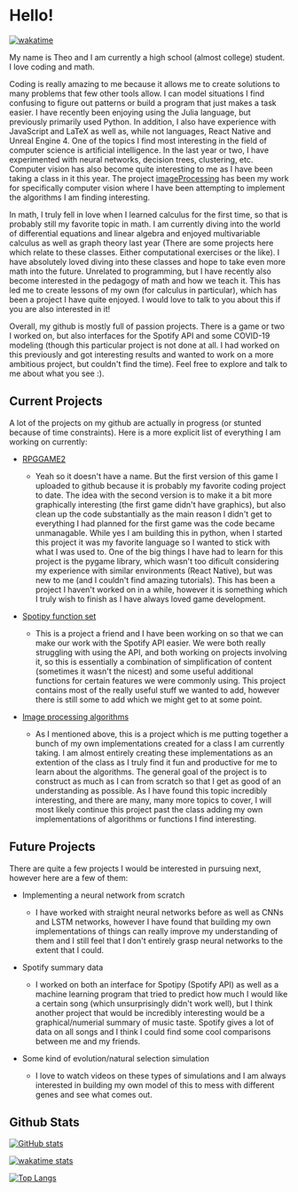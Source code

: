 # Hello! 
[![wakatime](https://wakatime.com/badge/user/75e033f5-beb6-4359-afae-db8209348d42.svg)](https://wakatime.com/@75e033f5-beb6-4359-afae-db8209348d42)

My name is Theo and I am currently a high school (almost college) student. I love coding and math.

Coding is really amazing to me because it allows me to create solutions to many problems that few other tools allow. I can model situations I find confusing to figure out patterns or build a program that just makes a task easier. I have recently been enjoying using the Julia language, but previously primarily used Python. In addition, I also have experience with JavaScript and LaTeX as well as, while not languages, React Native and Unreal Engine 4. One of the topics I find most interesting in the field of computer science is artificial intelligence. In the last year or two, I have experimented with neural networks, decision trees, clustering, etc. Computer vision has also become quite interesting to me as I have been taking a class in it this year. The project [imageProcessing](https://github.com/TheSharkhead2/imageProcessing) has been my work for specifically computer vision where I have been attempting to implement the algorithms I am finding interesting. 

In math, I truly fell in love when I learned calculus for the first time, so that is probably still my favorite topic in math. I am currently diving into the world of differential equations and linear algebra and enjoyed multivariable calculus as well as graph theory last year (There are some projects here which relate to these classes. Either computational exercises or the like). I have absolutely loved diving into these classes and hope to take even more math into the future. Unrelated to programming, but I have recently also become interested in the pedagogy of math and how we teach it. This has led me to create lessons of my own (for calculus in particular), which has been a project I have quite enjoyed. I would love to talk to you about this if you are also interested in it! 

Overall, my github is mostly full of passion projects. There is a game or two I worked on, but also interfaces for the Spotify API and some COVID-19 modeling (though this particular project is not done at all. I had worked on this previously and got interesting results and wanted to work on a more ambitious project, but couldn't find the time). Feel free to explore and talk to me about what you see :). 

## Current Projects

A lot of the projects on my github are actually in progress (or stunted because of time constraints). Here is a more explicit list of everything I am working on currently: 

- [RPGGAME2](https://github.com/TheSharkhead2/rpggame2)
   * Yeah so it doesn't have a name. But the first version of this game I uploaded to github because it is probably my favorite coding project to date. The idea with the second version is to make it a bit more graphically interesting (the first game didn't have graphics), but also clean up the code substantially as the main reason I didn't get to everything I had planned for the first game was the code became unmanagable. While yes I am building this in python, when I started this project it was my favorite language so I wanted to stick with what I was used to. One of the big things I have had to learn for this project is the pygame library, which wasn't too dificult considering my experience with similar environments (React Native), but was new to me (and I couldn't find amazing tutorials). This has been a project I haven't worked on in a while, however it is something which I truly wish to finish as I have always loved game development. 

- [Spotipy function set](https://github.com/TheSharkhead2/SpotipyFunction_Set)
   * This is a project a friend and I have been working on so that we can make our work with the Spotify API easier. We were both really struggling with using the API, and both working on projects involving it, so this is essentially a combination of simplification of content (sometimes it wasn't the nicest) and some useful additional functions for certain features we were commonly using. This project contains most of the really useful stuff we wanted to add, however there is still some to add which we might get to at some point. 

- [Image processing algorithms](https://github.com/TheSharkhead2/imageProcessing)
   * As I mentioned above, this is a project which is me putting together a bunch of my own implementations created for a class I am currently taking. I am almost entirely creating these implementations as an extention of the class as I truly find it fun and productive for me to learn about the algorithms. The general goal of the project is to construct as much as I can from scratch so that I get as good of an understanding as possible. As I have found this topic incredibly interesting, and there are many, many more topics to cover, I will most likely continue this project past the class adding my own implementations of algorithms or functions I find interesting. 

## Future Projects 

There are quite a few projects I would be interested in pursuing next, however here are a few of them: 

- Implementing a neural network from scratch 
   * I have worked with straight neural networks before as well as CNNs and LSTM networks, however I have found that building my own implementations of things can really improve my understanding of them and I still feel that I don't entirely grasp neural networks to the extent that I could. 

- Spotify summary data
   * I worked on both an interface for Spotipy (Spotify API) as well as a machine learning program that tried to predict how much I would like a certain song (which unsurprisingly didn't work well), but I think another project that would be incredibly interesting would be a graphical/numerial summary of music taste. Spotify gives a lot of data on all songs and I think I could find some cool comparisons between me and my friends. 

- Some kind of evolution/natural selection simulation 
   * I love to watch videos on these types of simulations and I am always interested in building my own model of this to mess with different genes and see what comes out. 

## Github Stats

[![GitHub stats](https://github-readme-stats.vercel.app/api?username=TheSharkhead2&count_private=true&hide=issues&theme=react)](https://github.com/anuraghazra/github-readme-stats)

[![wakatime stats](https://github-readme-stats.vercel.app/api/wakatime?username=75e033f5-beb6-4359-afae-db8209348d42&theme=react)](https://github.com/anuraghazra/github-readme-stats)

[![Top Langs](https://github-readme-stats.vercel.app/api/top-langs/?username=TheSharkhead2&theme=react&layout=compact)](https://github.com/anuraghazra/github-readme-stats)


